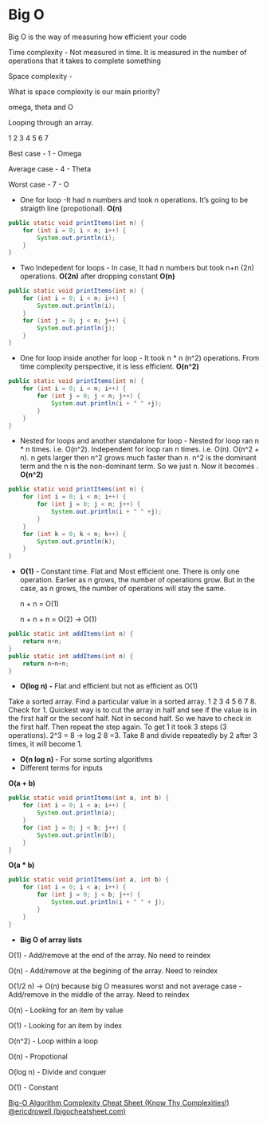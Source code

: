 # Big O

Big O is the way of measuring how efficient your code

Time complexity - Not measured in time. It is measured in the number of operations that it takes to complete something

Space complexity - 

What is space complexity is our main priority? 

omega, theta and O

Looping through an array. 

1 2 3 4 5 6 7

Best case - 1 - Omega

Average case - 4 - Theta

Worst case - 7 - O

- One for loop -It had n numbers and took n operations. It’s going to be straigth line (propotional). **O(n)**

```java
public static void printItems(int n) {
	for (int i = 0; i < n; i++) {
		System.out.println(i);
	}
}
```

- Two Indepedent for loops - In case, It had n numbers but took n+n (2n) operations. **O(2n)** after dropping constant **O(n)**

```java
public static void printItems(int n) {
	for (int i = 0; i < n; i++) {
		System.out.println(i);
	}
	for (int j = 0; j < n; j++) {
		System.out.println(j);
	}
}
```

- One for loop inside another for loop - It took n * n (n^2) operations. From time complexity perspective, it is less efficient. **O(n^2)**

```java
public static void printItems(int n) {
	for (int i = 0; i < n; i++) {
		for (int j = 0; j < n; j++) {
			System.out.println(i + " " +j);
		}
	}
}
```

- Nested for loops and another standalone for loop - Nested for loop ran n * n times. i.e. O(n^2). Independent for loop ran n times. i.e. O(n). O(n^2 + n). n gets larger then n^2 grows much faster than n. n^2 is the dominant term and the n is the non-dominant term. So we just n. Now it becomes . **O(n^2)**

```java
public static void printItems(int n) {
	for (int i = 0; i < n; i++) {
		for (int j = 0; j < n; j++) {
			System.out.println(i + " " +j);
		}
	}
	for (int k = 0; k < n; k++) {
		System.out.println(k);
	}
}
```

- **O(1)** - Constant time. Flat and Most efficient one. There is only one operation. Earlier as n grows, the number of operations grow. But in the case, as n grows, the number of operations will stay the same.
    
    n + n = O(1)
    
    n + n + n = O(2) → O(1)
    

```java
public static int addItems(int n) {
	return n+n;
}
public static int addItems(int n) {
	return n+n+n;
}
```

- **O(log n) -** Flat and efficient but not as efficient as O(1)

Take a sorted array. Find a particular value in a sorted array. 1 2 3 4 5 6 7 8. Check for 1. Quickest way is to cut the array in half and see if the value is in the first half or the seconf half. Not in second half. So we have to check in the first half. Then repeat the step again. To get 1 it took 3 steps (3 operations). 2^3 = 8 → log 2 8 =3. Take 8 and divide repeatedly by 2 after 3 times, it will become 1. 

- **O(n log n) -** For some sorting algorithms
- Different terms for inputs

**O(a + b)**

```java
public static void printItems(int a, int b) {
	for (int i = 0; i < a; i++) {
		System.out.println(a);
	}
	for (int j = 0; j < b; j++) {
		System.out.println(b);
	}
}
```

**O(a * b)**

```java
public static void printItems(int a, int b) {
	for (int i = 0; i < a; i++) {
		for (int j = 0; j < b; j++) {
			System.out.println(i + " " + j);
		}
	}
}
```

- **Big O of array lists**

O(1) - Add/remove at the end of the array. No need to reindex

O(n) - Add/remove at the begining of the array. Need to reindex

O(1/2 n) → O(n) because big O measures worst and not average case - Add/remove in the middle of the array. Need to reindex

O(n) - Looking for an item by value

O(1) - Looking for an item by index

O(n^2) - Loop within a loop

O(n) - Propotional

O(log n) - Divide and conquer

O(1) - Constant

[Big-O Algorithm Complexity Cheat Sheet (Know Thy Complexities!) @ericdrowell (bigocheatsheet.com)](https://www.bigocheatsheet.com/)